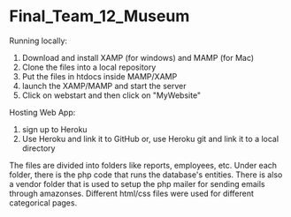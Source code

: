 # Final_Team_12_Museum
Running locally:
1) Download and install XAMP (for windows) and MAMP (for Mac)
2) Clone the files into a local repository
3) Put the files in htdocs inside MAMP/XAMP 
4) launch the XAMP/MAMP and start the server
5) Click on webstart and then click on "MyWebsite"

Hosting Web App:
1) sign up to Heroku
2) Use Heroku and link it to GitHub or, use Heroku git and link it to a local directory

  The files are divided into folders like reports, employees, etc. Under each folder, there is the php code that runs the database's entities. There is also a vendor folder that is used to setup the php mailer for sending emails through amazonses. Different html/css files were used for different categorical pages. 

